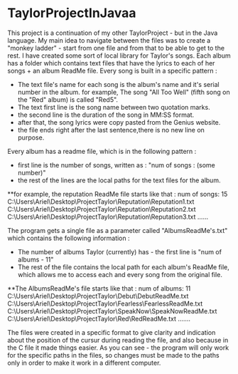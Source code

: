# TaylorProjectInJavaa

This project is a continuation of my other TaylorProject - but in the Java language.
My main idea to navigate between the files was to create a "monkey ladder" - start from one file and from that to be able to get to the rest.
I have created some sort of local library for Taylor's songs. Each album has a folder which contains text files that have the lyrics to each of her songs + an album ReadMe file.
Every song is built in a specific pattern :
- The text file's name for each song is the album's name and it's serial number in the album. for example, The song "All Too Well" (fifth song on the "Red" album) is called "Red5".
- The text first line is the song name between two quotation marks.
- the second line is the duration of the song in MM:SS format.
- after that, the song lyrics were copy pasted from the Genius website.
- the file ends right after the last sentence,there is no new line on purpose.

Every album has a readme file, which is in the following pattern :
- first line is the number of songs, written as : "num of songs : (some number)"
- the rest of the lines are the local paths for the text files for the album.

**for example, the reputation ReadMe file starts like that :
num of songs: 15
C:\Users\Ariel\Desktop\ProjectTaylor\Reputation\Reputation1.txt
C:\Users\Ariel\Desktop\ProjectTaylor\Reputation\Reputation2.txt
C:\Users\Ariel\Desktop\ProjectTaylor\Reputation\Reputation3.txt
......

The program gets a single file as a parameter called "AlbumsReadMe's.txt" which contains the following information :
- The number of albums Taylor (currently) has - the first line is "num of albums - 11"
- The rest of the file contains the local path for each album's ReadMe file, which allows me to access each and every song from the original file.

**The AlbumsReadMe's file starts like that :
num of albums: 11
C:\Users\Ariel\Desktop\ProjectTaylor\Debut\DebutReadMe.txt
C:\Users\Ariel\Desktop\ProjectTaylor\Fearless\FearlessReadMe.txt
C:\Users\Ariel\Desktop\ProjectTaylor\SpeakNow\SpeakNowReadMe.txt
C:\Users\Ariel\Desktop\ProjectTaylor\Red\RedReadMe.txt
.......

The files were created in a specific format to give clarity and indication about the position of the cursur during reading the file, and also because in the C file it made things easier.
As you can see - the program will only work for the specific paths in the files, so changes must be made to the paths only in order to make it work in a different computer.
  
